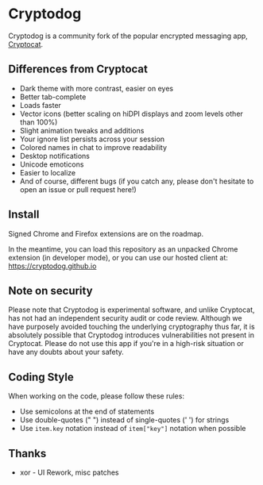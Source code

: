# Cryptodog

Cryptodog is a community fork of the popular encrypted messaging app, [Cryptocat](https://github.com/cryptocat/cryptocat).

## Differences from Cryptocat

* Dark theme with more contrast, easier on eyes
* Better tab-complete
* Loads faster
* Vector icons (better scaling on hiDPI displays and zoom levels other than 100%)
* Slight animation tweaks and additions
* Your ignore list persists across your session
* Colored names in chat to improve readability
* Desktop notifications
* Unicode emoticons
* Easier to localize
* And of course, different bugs (if you catch any, please don't hesitate to open an issue or pull request here!)

## Install
Signed Chrome and Firefox extensions are on the roadmap.

In the meantime, you can load this repository as an unpacked Chrome extension (in developer mode), or you can use our hosted client at: https://cryptodog.github.io

## Note on security

Please note that Cryptodog is experimental software, and unlike Cryptocat, has not had an independent security audit or code review. Although we have purposely avoided touching the underlying cryptography thus far, it is absolutely possible that Cryptodog introduces vulnerabilities not present in Cryptocat. Please do not use this app if you're in a high-risk situation or have any doubts about your safety.

## Coding Style

When working on the code, please follow these rules:
* Use semicolons at the end of statements
* Use double-quotes (" ") instead of single-quotes (' ') for strings
* Use `item.key` notation instead of `item["key"]` notation when possible

## Thanks
* xor - UI Rework, misc patches

